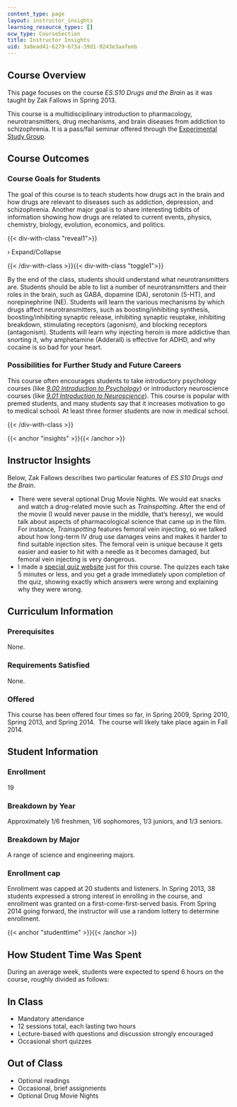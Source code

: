 ```yaml
---
content_type: page
layout: instructor_insights
learning_resource_types: []
ocw_type: CourseSection
title: Instructor Insights
uid: 3a8ead41-6279-673a-39d1-9243e3aafeeb
---
```


Course Overview
---------------

This page focuses on the course _ES.S10 Drugs and the Brain_ as it was taught by Zak Fallows in Spring 2013.

This course is a multidisciplinary introduction to pharmacology, neurotransmitters, drug mechanisms, and brain diseases from addiction to schizophrenia. It is a pass/fail seminar offered through the [Experimental Study Group](http://esg.mit.edu).

Course Outcomes
---------------

### Course Goals for Students

The goal of this course is to teach students how drugs act in the brain and how drugs are relevant to diseases such as addiction, depression, and schizophrenia. Another major goal is to share interesting tidbits of information showing how drugs are related to current events, physics, chemistry, biology, evolution, economics, and politics.

{{< div-with-class "reveal1">}}

› Expand/Collapse

{{< /div-with-class >}}{{< div-with-class "toggle1">}}

By the end of the class, students should understand what neurotransmitters are. Students should be able to list a number of neurotransmitters and their roles in the brain, such as GABA, dopamine (DA), serotonin (5-HT), and norepinephrine (NE). Students will learn the various mechanisms by which drugs affect neurotransmitters, such as boosting/inhibiting synthesis, boosting/inhibiting synaptic release, inhibiting synaptic reuptake, inhibiting breakdown, stimulating receptors (agonism), and blocking receptors (antagonism). Students will learn why injecting heroin is more addictive than snorting it, why amphetamine (Adderall) is effective for ADHD, and why cocaine is so bad for your heart.

### Possibilities for Further Study and Future Careers

This course often encourages students to take introductory psychology courses (like [_9.00 Introduction to Psychology_](/courses/9-00sc-introduction-to-psychology-fall-2011/)) or introductory neuroscience courses (like [_9.01 Introduction to Neuroscience_](/courses/9-01-introduction-to-neuroscience-fall-2007/)). This course is popular with premed students, and many students say that it increases motivation to go to medical school. At least three former students are now in medical school.

{{< /div-with-class >}}

{{< anchor "insights" >}}{{< /anchor >}}

Instructor Insights
-------------------

Below, Zak Fallows describes two particular features of _ES.S10 Drugs and the Brain_.

*   There were several optional Drug Movie Nights. We would eat snacks and watch a drug-related movie such as _Trainspotting_. After the end of the movie (I would never pause in the middle, that’s heresy), we would talk about aspects of pharmacological science that came up in the film. For instance, _Trainspotting_ features femoral vein injecting, so we talked about how long-term IV drug use damages veins and makes it harder to find suitable injection sites. The femoral vein is unique because it gets easier and easier to hit with a needle as it becomes damaged, but femoral vein injecting is very dangerous.
*   I made a [special quiz website](http://datb.mit.edu/) just for this course. The quizzes each take 5 minutes or less, and you get a grade immediately upon completion of the quiz, showing exactly which answers were wrong and explaining why they were wrong.

Curriculum Information
----------------------

### Prerequisites

None.

### Requirements Satisfied

None.

### Offered

This course has been offered four times so far, in Spring 2009, Spring 2010, Spring 2013, and Spring 2014.  The course will likely take place again in Fall 2014. 

Student Information
-------------------

### Enrollment

19

### Breakdown by Year

Approximately 1/6 freshmen, 1/6 sophomores, 1/3 juniors, and 1/3 seniors.

### Breakdown by Major

A range of science and engineering majors.

### Enrollment cap

Enrollment was capped at 20 students and listeners. In Spring 2013, 38 students expressed a strong interest in enrolling in the course, and enrollment was granted on a first-come-first-served basis. From Spring 2014 going forward, the instructor will use a random lottery to determine enrollment. 

{{< anchor "studenttime" >}}{{< /anchor >}}

How Student Time Was Spent
--------------------------

During an average week, students were expected to spend 6 hours on the course, roughly divided as follows:

In Class
--------

*   Mandatory attendance
*   12 sessions total, each lasting two hours
*   Lecture-based with questions and discussion strongly encouraged
*   Occasional short quizzes

Out of Class
------------

*   Optional readings
*   Occasional, brief assignments
*   Optional Drug Movie Nights